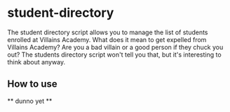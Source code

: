 # student-directory #

The student directory script allows you to manage the list of students enrolled
at Villains Academy. What does it mean to get expelled from Villains Academy?
Are you a bad villain or a good person if they chuck you out? The students
directory script won't tell you that, but it's interesting to think about
anyway.

## How to use ##
** dunno yet **
